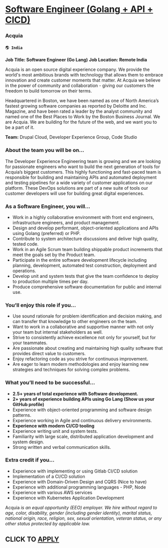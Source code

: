 # [Software Engineer (Golang + API + CICD)](https://www.remotewlb.com/apply/software-engineer-golang-api-cicd-63781)  
### Acquia  
#### `🌎 India`  

**Job Title: Software Engineer (Go Lang)** **Job Location: Remote India**  

Acquia is an open source digital experience company. We provide the world's most ambitious brands with technology that allows them to embrace innovation and create customer moments that matter. At Acquia we believe in the power of community and collaboration - giving our customers the freedom to build tomorrow on their terms.

Headquartered in Boston, we have been named as one of North America’s fastest growing software companies as reported by Deloitte and Inc. Magazine, and have been rated a leader by the analyst community and named one of the Best Places to Work by the Boston Business Journal. We are Acquia. We are building for the future of the web, and we want you to be a part of it.  
  
 **Team:** Drupal Cloud, Developer Experience Group, Code Studio

### About the team you will be on…

The Developer Experience Engineering team is growing and we are looking for passionate engineers who want to build the next generation of tools for Acquia’s biggest customers. This highly functioning and fast-paced team is responsible for building and maintaining APIs and automated deployment and testing pipelines for a wide variety of customer applications on our platform. These DevOps solutions are part of a new suite of tools our customer developers will use for building great digital experiences.

### As a Software Engineer, you will…

  * Work in a highly collaborative environment with front end engineers, infrastructure engineers, and product management.
  * Design and develop performant, object-oriented applications and APIs using Golang (preferred) or PHP.
  * Contribute to system architecture discussions and deliver high quality, tested code.
  * Work in an Agile Scrum team building shippable product increments that meet the goals set by the Product team.
  * Participate in the entire software development lifecycle including planning, development, automated test construction, deployment and operations.
  * Develop unit and system tests that give the team confidence to deploy to production multiple times per day.
  * Produce comprehensive software documentation for public and internal use.

### You’ll enjoy this role if you…

  * Use sound rationale for problem identification and decision making, and can transfer that knowledge to other engineers on the team.
  * Want to work in a collaborative and supportive manner with not only your team but internal stakeholders as well.
  * Strive to consistently achieve excellence not only for yourself, but for your teammates. 
  * Are passionate about creating and maintaining high quality software that provides direct value to customers.
  * Enjoy refactoring code as you strive for continuous improvement.
  * Are eager to learn modern methodologies and enjoy learning new strategies and techniques for solving complex problems.

### What you’ll need to be successful…

  * **2.5+ years of total experience with Software development.**
  * **2+ years of experience building APIs using Go Lang (Show us your GitHub profile)**
  * Experience with object-oriented programming and software design patterns.
  * Experience working in Agile and continuous delivery environments.
  * **Experience with modern CI/CD tooling**
  * Experience writing unit and system tests.
  * Familiarity with large scale, distributed application development and system design.
  * Strong written and verbal communication skills.

### Extra credit if you…

  * Experience with implementing or using Gitlab CI/CD solution
  * Implementation of a CI/CD solution
  * Experience with Domain-Driven Design and CQRS (Nice to have)
  * Experience with additional programming languages - PHP, Node
  * Experience with various AWS services
  * Experience with Kubernetes Application Development

Acquia _is an equal opportunity (EEO) employer. We hire without regard to age, color, disability, gender (including gender identity), marital status, national origin, race, religion, sex, sexual orientation, veteran status, or any other status protected by applicable law._

  
## CLICK TO [APPLY](https://www.remotewlb.com/apply/software-engineer-golang-api-cicd-63781)

